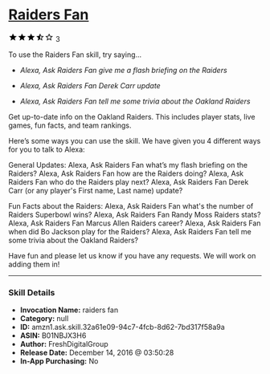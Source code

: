 # [Raiders Fan](http://alexa.amazon.com/#skills/amzn1.ask.skill.32a61e09-94c7-4fcb-8d62-7bd317f58a9a)
![3.5 stars](../../images/ic_star_black_18dp_1x.png)![3.5 stars](../../images/ic_star_black_18dp_1x.png)![3.5 stars](../../images/ic_star_black_18dp_1x.png)![3.5 stars](../../images/ic_star_half_black_18dp_1x.png)![3.5 stars](../../images/ic_star_border_black_18dp_1x.png) 3

To use the Raiders Fan skill, try saying...

* *Alexa, Ask Raiders Fan give me a flash briefing on the Raiders*

* *Alexa, Ask Raiders Fan Derek Carr update*

* *Alexa, Ask Raiders Fan tell me some trivia about the Oakland Raiders*

Get up-to-date info on the Oakland Raiders. This includes player stats, live games, fun facts, and team rankings. 

Here’s some ways you can use the skill. We have given you 4 different ways for you to talk to Alexa:

General Updates:
Alexa, Ask Raiders Fan what’s my flash briefing on the Raiders?
Alexa, Ask Raiders Fan how are the Raiders doing?
Alexa, Ask Raiders Fan who do the Raiders play next?
Alexa, Ask Raiders Fan Derek Carr (or any player's First name, Last name) update?

Fun Facts about the Raiders:
Alexa, Ask Raiders Fan what's the number of Raiders Superbowl wins?
Alexa, Ask Raiders Fan Randy Moss Raiders stats?
Alexa, Ask Raiders Fan Marcus Allen Raiders career?
Alexa, Ask Raiders Fan when did Bo Jackson play for the Raiders?
Alexa, Ask Raiders Fan tell me some trivia about the Oakland Raiders?

Have fun and please let us know if you have any requests. We will work on adding them in!

***

### Skill Details

* **Invocation Name:** raiders fan
* **Category:** null
* **ID:** amzn1.ask.skill.32a61e09-94c7-4fcb-8d62-7bd317f58a9a
* **ASIN:** B01NBJX3H6
* **Author:** FreshDigitalGroup
* **Release Date:** December 14, 2016 @ 03:50:28
* **In-App Purchasing:** No
